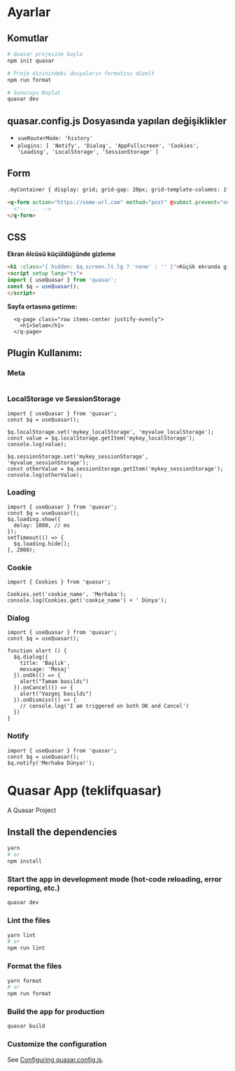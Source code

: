 # Ayarlar

## Komutlar

```bash
# Quasar projesine başla
npm init quasar

# Proje dizinindeki dosyaların formatını düzelt
npm run format

# Sunucuyu Başlat
quasar dev
```

## **quasar.config.js** Dosyasında yapılan değişiklikler

- `vueRouterMode: 'history'`
- `plugins: [ 'Notify', 'Dialog', 'AppFullscreen', 'Cookies', 'Loading', 'LocalStorage', 'SessionStorage' ]`

## Form

```html
.myContainer { display: grid; grid-gap: 20px; grid-template-columns: 1fr 4fr; }

<q-form action="https://some-url.com" method="post" @submit.prevent="onSubmit">
  <!-- ... -->
</q-form>
```

## CSS

**Ekran ölcüsü küçüldüğünde gizleme**

```HTML
<h1 :class="{ hidden: $q.screen.lt.lg ? 'none' : '' }">Küçük ekranda gizlecek başlık</h1>
<script setup lang="ts">
import { useQuasar } from 'quasar';
const $q = useQuasar();
</script>
```

**Sayfa ortasına getirme:**

```JS
  <q-page class="row items-center justify-evenly">
    <h1>Selam</h1>
  </q-page>
```

## Plugin Kullanımı:

### Meta

```JS

```

### LocalStorage ve SessionStorage

```JS
import { useQuasar } from 'quasar';
const $q = useQuasar();

$q.localStorage.set('mykey_localStorage', 'myvalue_localStorage');
const value = $q.localStorage.getItem('mykey_localStorage');
console.log(value);

$q.sessionStorage.set('mykey_sessionStorage', 'myvalue_sessionStorage');
const otherValue = $q.sessionStorage.getItem('mykey_sessionStorage');
console.log(otherValue);

```

### Loading

```JS
import { useQuasar } from 'quasar';
const $q = useQuasar();
$q.loading.show({
  delay: 1000, // ms
});
setTimeout(() => {
  $q.loading.hide();
}, 2000);
```

### Cookie

```JS
import { Cookies } from 'quasar';

Cookies.set('cookie_name', 'Merhaba');
console.log(Cookies.get('cookie_name') + ' Dünya');
```

### Dialog

```JS
import { useQuasar } from 'quasar';
const $q = useQuasar();

function alert () {
  $q.dialog({
    title: 'Başlık',
    message: 'Mesaj'
  }).onOk(() => {
    alert("Tamam basıldı")
  }).onCancel(() => {
    alert("Vazgeç basıldı")
  }).onDismiss(() => {
    // console.log('I am triggered on both OK and Cancel')
  })
}
```

### Notify

```JS
import { useQuasar } from 'quasar';
const $q = useQuasar();
$q.notify('Merhaba Dünya!');
```

# Quasar App (teklifquasar)

A Quasar Project

## Install the dependencies

```bash
yarn
# or
npm install
```

### Start the app in development mode (hot-code reloading, error reporting, etc.)

```bash
quasar dev
```

### Lint the files

```bash
yarn lint
# or
npm run lint
```

### Format the files

```bash
yarn format
# or
npm run format
```

### Build the app for production

```bash
quasar build
```

### Customize the configuration

See [Configuring quasar.config.js](https://v2.quasar.dev/quasar-cli-vite/quasar-config-js).
